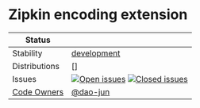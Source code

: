 # Zipkin encoding extension

<!-- status autogenerated section -->
| Status        |                                                                                                                                                                                                                                                                                                                                                                                                                                                                                                                                                                                                                                                                                                                                 |
| ------------- |---------------------------------------------------------------------------------------------------------------------------------------------------------------------------------------------------------------------------------------------------------------------------------------------------------------------------------------------------------------------------------------------------------------------------------------------------------------------------------------------------------------------------------------------------------------------------------------------------------------------------------------------------------------------------------------------------------------------------------|
| Stability     | [development]                                                                                                                                                                                                                                                                                                                                                                                                                                                                                                                                                                                                                                                                                                                   |
| Distributions | []                                                                                                                                                                                                                                                                                                                                                                                                                                                                                                                                                                                                                                                                                                                              |
| Issues        | [![Open issues](https://img.shields.io/github/issues-search/open-telemetry/opentelemetry-collector-contrib?query=is%3Aissue%20is%3Aopen%20label%3Aextension%2Fzipkinencoding%20&label=open&color=orange&logo=opentelemetry)](https://github.com/open-telemetry/opentelemetry-collector-contrib/issues?q=is%3Aopen+is%3Aissue+label%3Aextension%2Fzipkinencoding) [![Closed issues](https://img.shields.io/github/issues-search/open-telemetry/opentelemetry-collector-contrib?query=is%3Aissue%20is%3Aclosed%20label%3Aextension%2Fzipkinencoding%20&label=closed&color=blue&logo=opentelemetry)](https://github.com/open-telemetry/opentelemetry-collector-contrib/issues?q=is%3Aclosed+is%3Aissue+label%3Aextension%2Fzipkinencoding) |
| [Code Owners](https://github.com/open-telemetry/opentelemetry-collector-contrib/blob/main/CONTRIBUTING.md#becoming-a-code-owner)    | [@dao-jun](https://www.github.com/dao-jun)                                                                                                                                                                                                                                                                                                                                                                                                                                                                                                                                                                                                                                                                                      |

[development]: https://github.com/open-telemetry/opentelemetry-collector#development
<!-- end autogenerated section -->